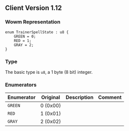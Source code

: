 ## Client Version 1.12

### Wowm Representation
```rust,ignore
enum TrainerSpellState : u8 {
    GREEN = 0;    
    RED = 1;    
    GRAY = 2;    
}

```
### Type
The basic type is `u8`, a 1 byte (8 bit) integer.
### Enumerators
| Enumerator | Original  | Description | Comment |
| --------- | -------- | ----------- | ------- |
| `GREEN` | 0 (0x00) |  |  |
| `RED` | 1 (0x01) |  |  |
| `GRAY` | 2 (0x02) |  |  |
